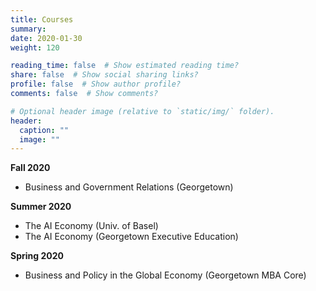 ```yaml
---
title: Courses
summary:
date: 2020-01-30
weight: 120

reading_time: false  # Show estimated reading time?
share: false  # Show social sharing links?
profile: false  # Show author profile?
comments: false  # Show comments?

# Optional header image (relative to `static/img/` folder).
header:
  caption: ""
  image: ""
---
```

<!--
**** Fall 2020
-->
**Fall 2020**
* Business and Government Relations (Georgetown)

**Summer 2020**
* The AI Economy (Univ. of Basel)
* The AI Economy (Georgetown Executive Education)

**Spring 2020**
* Business and Policy in the Global Economy (Georgetown MBA Core)
